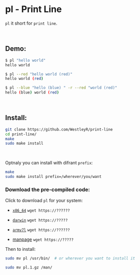 # pl - Print Line

`pl` it short for `print line`.

<br>

## Demo:

```bash
$ pl "hello world"
hello world

$ pl --red "hello world (red)"
hello world (red)

$ pl --blue "hello (blue) " -r --red "world (red)"
hello (blue) world (red)
```

<br>

## Install:

```bash
git clone https://github.com/WestleyR/print-line
cd print-line/
make
sudo make install
```

<br>

Optnaly you can install with difrant `prefix`:

```bash
make
sudo make install prefix=/wherever/you/want
```

### Download the pre-compiled code:

Click to download `pl` for your system:

  - [`x86_64`](https://?????foo)
    `wget https://??????`

  - [`darwin`](https://????)
    `wget https://?????`

  - [`armv7l`](https://?????)
    `wget https://??????`

  - [manpage](https://????)
    `wget https://?????`


Then to install:

```bash
sudo mv pl /usr/bin/  # or wherever you want to install it

sudo mv pl.1.gz /man/
```


<br>

